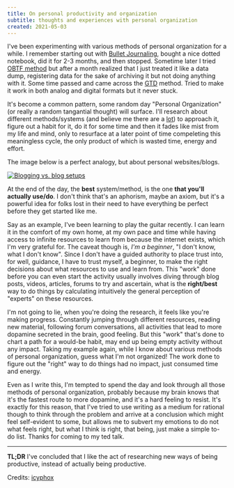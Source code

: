 ```yaml
---
title: On personal productivity and organization
subtitle: thoughts and experiences with personal organization
created: 2021-05-03
---
```


I've been experimenting with various methods of personal organization
for a while. I remember starting out with [Bullet
Journaling](https://bulletjournal.com/), bought a nice dotted notebook,
did it for 2-3 months, and then stopped. Sometime later I tried [OBTF
method](https://jeffhuang.com/productivity_text_file/) but after a month
realized that I just treated it like a data dump, registering data for
the sake of archiving it but not doing anything with it. Some time
passed and came across the [GTD](https://hamberg.no/gtd) method. Tried
to make it work in both analog and digital formats but it never stuck.

It's become a common pattern, some random day "Personal Organization"
(or really a random tangantial thought) will surface. I'll research
about different methods/systems (and believe me there are a
[lot](https://blog.doist.com/personal-productivity-methods/#getting-things-done"))
to approach it, figure out a habit for it, do it for some time and then
it fades like mist from my life and mind, only to resurface at a later
point of time compeleting this meaningless cycle, the only product of
which is wasted time, energy and effort.

The image below is a perfect analogy, but about personal websites/blogs.

[![Blogging vs. blog
setups](./static/images/blogging.jpg)](https://rakhim.org/honestly-undefined/19/)

At the end of the day, the **best** system/method, is the one **that
you'll actually use/do**. I don't think that's an aphorism, maybe an
axiom, but it's a powerful idea for folks lost in their need to have
everything be perfect before they get started like me.

Say as an example, I've been learning to play the guitar recently. I can
learn it in the comfort of my own home, at my own pace and time while
having access to infinite resources to learn from because the internet
exists, which I'm very grateful for. The caveat though is, _I'm a
beginner_, "I don't know, what I don't know". Since I don't have a
guided authority to place trust into, for well, guidance, I have to
trust myself, a beginner, to make the right decisions about what
resources to use and learn from. This "work" done before you can even
start the activity usually involves diving through blog posts, videos,
articles, forums to try and ascertain, what is the **right/best** way to
do things by calculating intuitively the general perception of "experts"
on these resources.

I'm not going to lie, when you're doing the research, it feels like
you're making progress. Constantly jumping through different resources,
reading new material, following forum conversations, all activities that
lead to more dopamine secreted in the brain, good feeling. But this
"work" that's done to chart a path for a would-be habit, may end up
being empty activity without any impact. Taking my example again, while
I know about various methods of personal organization, guess what I'm
not organized! The work done to figure out the "right" way to do things
had no impact, just consumed time and energy.

Even as I write this, I'm tempted to spend the day and look through all
those methods of personal organization, probably because my brain knows
that it's the fastest route to more dopamine, and it's a hard feeling to
resist. It's exactly for this reason, that I've tried to use writing as
a medium for rational though to think through the problem and arrive at
a conclusion which might feel self-evident to some, but allows me to
subvert my emotions to do not what feels right, but what I think is
right, that being, just make a simple to-do list. Thanks for coming to
my ted talk.

---

**TL;DR** I've concluded that I like the act of researching new ways of
being productive, instead of actually being productive.

Credits: [icyphox](https://icyphox.sh/)
